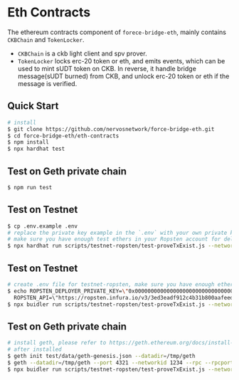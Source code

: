 # Eth Contracts
The ethereum contracts component of `forece-bridge-eth`, mainly contains `CKBChain` and `TokenLocker`.
- `CKBChain` is a ckb light client and spv prover.
- `TokenLocker` locks erc-20 token or eth, and emits events, which can be used to mint sUDT token on CKB. In reverse, it handle bridge message(sUDT burned) from CKB, and unlock erc-20 token or eth if the message is verified.
## Quick Start
```bash
# install
$ git clone https://github.com/nervosnetwork/force-bridge-eth.git
$ cd force-bridge-eth/eth-contracts
$ npm install
$ npx hardhat test
```

## Test on Geth private chain
```bash
$ npm run test
```

## Test on Testnet
```bash
$ cp .env.example .env
# replace the private key example in the `.env` with your own private key
# make sure you have enough test ethers in your Ropsten account for delopying the contract
$ npx hardhat run scripts/testnet-ropsten/test-proveTxExist.js --network ropsten
```
## Test on Testnet
```bash
# create .env file for testnet-ropsten, make sure you have enough ethers in your Ropsten account for delopying the contract
$ echo ROPSTEN_DEPLOYER_PRIVATE_KEY=\"0x0000000000000000000000000000000000000000000000000000000000000000\"\\r\\n\
  ROPSTEN_API=\"https://ropsten.infura.io/v3/3ed3eadf912c4b31b800aafeedbf79eb\" >> .env
$ npx buidler run scripts/testnet-ropsten/test-proveTxExist.js --network ropsten
```

## Test on Geth private chain
```bash
# install geth, please refer to https://geth.ethereum.org/docs/install-and-build/installing-geth
# after installed
$ geth init test/data/geth-genesis.json --datadir=/tmp/geth
$ geth --datadir=/tmp/geth --port 4321 --networkid 1234 --rpc --rpcport 8543 --rpcaddr 127.0.0.1  --rpcapi "eth,net,web3,personal,miner" --gasprice 0 --etherbase 0x17c4b5CE0605F63732bfd175feCe7aC6b4620FD2 --mine --miner.threads=1
$ npx buidler run scripts/testnet-ropsten/test-proveTxExist.js --network geth
```
